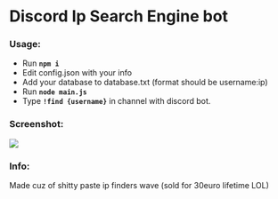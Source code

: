 # Discord Ip Search Engine bot


### Usage:

* Run **`npm i`**
* Edit config.json with your info
* Add your database to database.txt (format should be username:ip)
* Run **`node main.js`**
* Type  **`!find {username}`** in channel with discord bot.

### Screenshot:
<img src="https://github.com/intexpression/IpFinder/blob/main/resources/image.png?raw=true">

### Info:
Made cuz of shitty paste ip finders wave (sold for 30euro lifetime LOL) 
